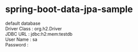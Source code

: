 # spring-boot-data-jpa-sample

default database<br>
Driver Class : org.h2.Driver<br>
JDBC URL : jdbc:h2:mem:testdb<br>
User Name : sa<br>
Password :  <blank><br>
